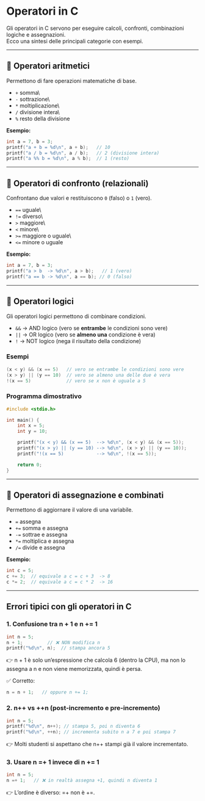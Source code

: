 # Operatori in C

Gli operatori in C servono per eseguire calcoli, confronti, combinazioni
logiche e assegnazioni.\
Ecco una sintesi delle principali categorie con esempi.

------------------------------------------------------------------------

## 🔹 Operatori aritmetici

Permettono di fare operazioni matematiche di base.

-   `+` somma\
-   `-` sottrazione\
-   `*` moltiplicazione\
-   `/` divisione intera\
-   `%` resto della divisione

**Esempio:**

``` c
int a = 7, b = 3;
printf("a + b = %d\n", a + b);   // 10
printf("a / b = %d\n", a / b);   // 2 (divisione intera)
printf("a %% b = %d\n", a % b);  // 1 (resto)
```

------------------------------------------------------------------------

## 🔹 Operatori di confronto (relazionali)

Confrontano due valori e restituiscono `0` (falso) o `1` (vero).

-   `==` uguale\
-   `!=` diverso\
-   `>` maggiore\
-   `<` minore\
-   `>=` maggiore o uguale\
-   `<=` minore o uguale

**Esempio:**

``` c
int a = 7, b = 3;
printf("a > b  -> %d\n", a > b);   // 1 (vero)
printf("a == b -> %d\n", a == b); // 0 (falso)
```

------------------------------------------------------------------------

## 🔹 Operatori logici

Gli operatori logici permettono di combinare condizioni.

-   `&&` → AND logico (vero se **entrambe** le condizioni sono vere)
-   `||` → OR logico (vero se **almeno una** condizione è vera)
-   `!` → NOT logico (nega il risultato della condizione)

### Esempi

``` c
(x < y) && (x == 5)   // vero se entrambe le condizioni sono vere
(x > y) || (y == 10)  // vero se almeno una delle due è vera
!(x == 5)             // vero se x non è uguale a 5
```

### Programma dimostrativo

``` c
#include <stdio.h>

int main() {
    int x = 5;
    int y = 10;

    printf("(x < y) && (x == 5)  --> %d\n", (x < y) && (x == 5));
    printf("(x > y) || (y == 10) --> %d\n", (x > y) || (y == 10));
    printf("!(x == 5)            --> %d\n", !(x == 5));

    return 0;
}
```

------------------------------------------------------------------------

## 🔹 Operatori di assegnazione e combinati

Permettono di aggiornare il valore di una variabile.

-   `=` assegna
-   `+=` somma e assegna
-   `-=` sottrae e assegna
-   `*=` moltiplica e assegna
-   `/=` divide e assegna

**Esempio:**

``` c
int c = 5;
c += 3;  // equivale a c = c + 3  -> 8
c *= 2;  // equivale a c = c * 2  -> 16
```

---------------------------------------------------------------

## Errori tipici con gli operatori in C

### 1. Confusione tra n + 1 e n += 1
``` c
int n = 5;
n + 1;         // ❌ NON modifica n
printf("%d\n", n);  // stampa ancora 5
```

👉 n + 1 è solo un’espressione che calcola 6 (dentro la CPU), ma non lo assegna a n e non viene memorizzata, quindi è persa.

✅ Corretto:
``` c
n = n + 1;   // oppure n += 1;
```

### 2. n++ vs ++n (post-incremento e pre-incremento)
``` c
int n = 5;
printf("%d\n", n++); // stampa 5, poi n diventa 6
printf("%d\n", ++n); // incrementa subito n a 7 e poi stampa 7
```

👉 Molti studenti si aspettano che n++ stampi già il valore incrementato.

### 3. Usare n =+ 1 invece di n += 1
``` c
int n = 5;
n =+ 1;   // ❌ in realtà assegna +1, quindi n diventa 1

``` 

👉 L’ordine è diverso: =+ non è +=.